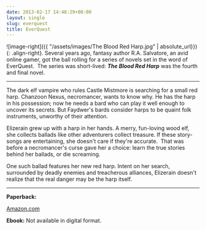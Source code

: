 ```yaml
---
date: 2013-02-17 14:48:29+00:00
layout: single
slug: everquest
title: EverQuest
---
```


![image-right]({{ "/assets/images/The Blood Red Harp.jpg" | absolute_url}}){: .align-right}. Several years ago, fantasy author R.A. Salvatore, an avid online gamer, got the ball rolling for a series of novels set in the word of EverQuest.  The series was short-lived: **_The Blood Red Harp_** was the fourth and final novel.

***

The dark elf vampire who rules Castle Mistmore is searching for a small red harp. Chanzoon Nexus, necromancer, wants to know why. He has the harp in his possession; now he needs a bard who can play it well enough to uncover its secrets. But Faydwer's bards consider harps to be quaint folk instruments, unworthy of their attention.

Elizerain grew up with a harp in her hands. A merry, fun-loving wood elf, she collects ballads like other adventurers collect treasure. If these story-songs are entertaining, she doesn't care if they're accurate.  That was before a necromancer's curse gave her a choice: learn the true stories behind her ballads, or die screaming.

One such ballad features her new red harp. Intent on her search, surrounded by deadly enemies and treacherous alliances, Elizerain doesn't realize that the real danger may be the harp itself.

***********************

**Paperback:**

[Amazon.com](http://www.amazon.com/EverQuest-The-Blood-Red-Harp/dp/1593152248)

**Ebook:** Not available in digital format.
